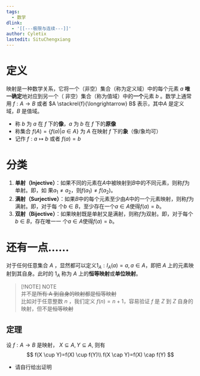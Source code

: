 ```yaml
---
tags:
  - 数学
dlink:
  - '[[---极限与连续---]]'
author: Cyletix
lastedit: SituChengxiang
---
```


# 定义

映射是一种数学关系，它将一个（非空）集合（称为定义域）中的每个元素 $a$ **唯一确定**地对应到另一个（
非空）集合（称为值域）中的**一个**元素 $b$ 。数学上通常用 $f:A \to B$ 或者
$A \stackrel{f}{\longrightarrow} B$ 表示，其中$A$ 是定义域，$B$ 是值域。

- 称 $b$ 为 $a$ 在 $f$ 下的**像**，$a$ 为 $b$ 在 $f$ 下的**原像**
- 称集合 $f(A)=\{f(a)|a \in A\}$ 为 $A$ 在映射 $f$ 下的**象**（像/象均可）
- 记作 $f:a\mapsto b$ 或者 $f(a)=b$

# 分类

1. **单射（Injective）**：如果不同的元素在$A$中被映射到$B$中的不同元素，则称$f$为单射。即，如
   果$a_1 \neq a_2$，则$f(a_1) \neq f(a_2)$。
2. **满射（Surjective）**：如果$B$中的每个元素至少由$A$中的一个元素映射，则称$f$为满射。即，对于每
   个$b \in B$，至少存在一个$a \in A$使得$f(a) = b$。
3. **双射（Bijective）**：如果映射既是单射又是满射，则称$f$为双射。即，对于每个$b \in B$，存在唯一一
   个$a \in A$使得$f(a) = b$。

# 还有一点……

对于任何任意集合 $A$ ，显然都可以定义$1_A:I_A(a)=a,a\in A$，即把 $A$ 上的元素映射到其自身。此时的
$1_A$ 称为 $A$ 上的**恒等映射**或**单位映射**。

> [!NOTE] NOTE  
> 并不是~~所有 A 到自身的映射都是恒等映射~~  
> 比如对于任意整数 $n$ ，我们定义 $f(n)=n+1$，容易验证 $f$ 是 $Z$ 到 $Z$ 自身的映射，但不是~~恒等映射~~

定理
-
设 $f:A\rightarrow B$ 是映射， $X \subseteq A, Y \subseteq A$, 则有  
$$
f(X \cup Y)=f(X) \cup f(Y)\\
f(X \cap Y)=f(X) \cap f(Y) 
$$
- 请自行给出证明